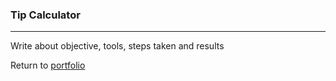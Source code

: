 ### Tip Calculator
***

Write about objective, tools, steps taken and results
 
 
Return to [portfolio](../../../../) 
